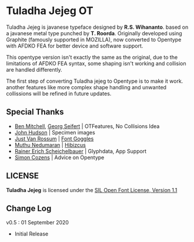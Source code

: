 # Tuladha Jejeg OT

Tuladha Jejeg is javanese typeface designed by **R.S. Wihananto**. based on a javanese metal type punched by **T. Roorda**. Originally developed using Graphite (famously supported in MOZILLA), now converted to Opentype with AFDKO FEA for better device and software support.

This opentype version isn't exactly the same as the original, due to the limitations of AFDKO FEA syntax, some shaping isn't working and collision are handled differently.

The first step of converting Tuladha jejeg to Opentype is to make it work. another features like more complex shape handling and unwanted collissions will be refined in future updates.

## Special Thanks
- [Ben Mitchell](http://www.fontpad.co.uk/), [Georg Seifert](https://github.com/schriftgestalt) | OTFeatures, No Collisions Idea
- [John Hudson](https://github.com/TiroTypeworks) | Specimen images
- [Just Van Rossum](https://github.com/justvanrossum) | [Font Goggles](https://fontgoggles.org/)
- [Muthu Nedumaran](https://github.com/murasu) | [Hibizcus](https://hibizcus.com/)
- [Rainer Erich Scheichelbauer](https://github.com/mekkablue) | Glyphdata, App Support
- [Simon Cozens](https://github.com/simoncozens) | Advice on Opentype

## LICENSE
**Tuladha Jejeg** is licensed under the [SIL Open Font License, Version 1.1](https://scripts.sil.org/cms/scripts/page.php?item_id=OFL-FAQ_web)

## Change Log
v0.5 : 01 September 2020
  - Initial Release

